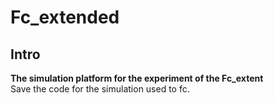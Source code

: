# Fc_extended
## Intro
**The simulation platform for the experiment of the Fc_extent**  
Save the code for the simulation used to fc.







